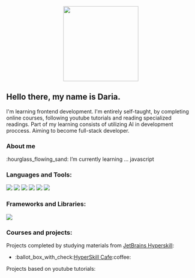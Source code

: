 <!--
**Evna07/Evna07** is a ✨ _special_ ✨ repository because its `README.md` (this file) appears on your GitHub profile.

Here are some ideas to get you started:

- 🔭 I’m currently working on ...
- 🌱 I’m currently learning ...
- 👯 I’m looking to collaborate on ...
- 🤔 I’m looking for help with ...
- 💬 Ask me about ...
- 📫 How to reach me: ...
- 😄 Pronouns: ...
- ⚡ Fun fact: ...
-->

<!--fun stuff
  badges https://shields.io/
  gifs https://giphy.com/search/coding
  to finish this page https://www.sitepoint.com/github-profile-readme/
  my inspiration https://github.com/Alena2020
-->
<div id ="header" align="center">
  <img src="https://cdn.pixabay.com/photo/2021/03/27/06/31/code-6127616_960_720.png" width="200"/>
</div>
<!--introduction-->
<h2>Hello there, my name is Daria.</h2>
<p>I'm learning frontend development. I'm entirely self-taught, by completing online courses, following youtube tutorials and reading specialized readings. Part of my learning consists of utilizing AI in development proccess. Aiming to become full-stack developer.</p>
<!--about me-->
<h3>About me</h3>
<p>:hourglass_flowing_sand: I’m currently learning ... javascript</p>
<!--languages and tools-->
<h3>Languages and Tools:</h3>
<div>
  <a href="https://developer.mozilla.org/ru/docs/Web/JavaScript"><img src="https://img.shields.io/badge/-JAVASCRIPT-yellow"/></a>
  <a href="https://developer.mozilla.org/en-US/docs/Web/HTML"><img src="https://img.shields.io/badge/-HTML-orange"/></a>
  <a href="https://developer.mozilla.org/en-US/docs/Web/CSS"><img src="https://img.shields.io/badge/-CSS-blue"/></a>
  <a href="https://pl.wikipedia.org/wiki/Visual_Studio_Code"><img src="https://img.shields.io/badge/-VISUAL_STUDIO-14b3e3"/></a>
  <img src="https://img.shields.io/badge/-WEBSTORM-222324"/>
  <img src="https://img.shields.io/badge/-CHATGPT-78cc8f"/>
</div>
<!--frameworks and libraries-->
<h3>Frameworks and Libraries:</h3>
<div>
  <img src="https://img.shields.io/badge/-BOOTSTRAP-purple"/>
</div>
<!--courses and projects-->
<h3>Courses and projects:</h3>
<p>Projects completed by studying materials from <a href="https://hyperskill.org/tracks">JetBrains Hyperskill</a>:</p>
<ul>
  <li>:ballot_box_with_check:<a href="https://github.com/Evna07/Hyperskill-Cafe">HyperSkill Cafe</a>:coffee:</li>
</ul>
<p>Projects based on youtube tutorials:</p>
<!--operating systems-->
